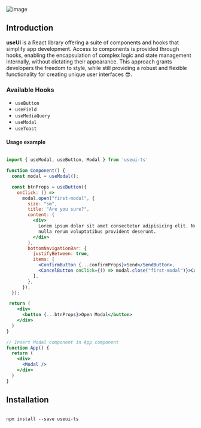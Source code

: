 ![image](https://github.com/emilov2501/use-ui/assets/19309946/896d7263-0fe1-4f78-bc1a-f55b03c202c1)

## Introduction

**useUI** is a React library offering a suite of components and hooks that simplify app development. Access to components is provided through hooks, enabling the encapsulation of complex logic and state management internally, without dictating their appearance. This approach grants developers the freedom to style, while still providing a robust and flexible functionality for creating unique user interfaces 😎.

### Available Hooks

- `useButton`
- `useField`
- `useMediaQuery`
- `useModal`
- `useToast`

#### Usage example

```jsx

import { useModal, useButton, Modal } from 'useui-ts'

function Component() {
  const modal = useModal();

  const btnProps = useButton({
    onClick: () =>
      modal.open("first-modal", {
        size: "sm",
        title: "Are you sure?",
        content: (
          <div>
            Lorem ipsum dolor sit amet consectetur adipisicing elit. Nesciunt
            nulla rerum voluptatibus provident deserunt.
          </div>
        ),
        bottomNavigationBar: {
          justifyBetween: true,
          items: [
            <ConfirmButton {...confirmProps}>Send</SendButton>,
            <CancelButton onClick={() => modal.close("first-modal")}>Cancel</button>,
          ],
        },
      }),
  });

 return (
    <div>
      <button {...btnProps}>Open Modal</button>
    </div>
  )
}

// Insert Modal component in App component
function App() {
  return (
    <div>
      <Modal />
    </div>
  )
}

```

## Installation

```

npm install --save useui-ts

```
